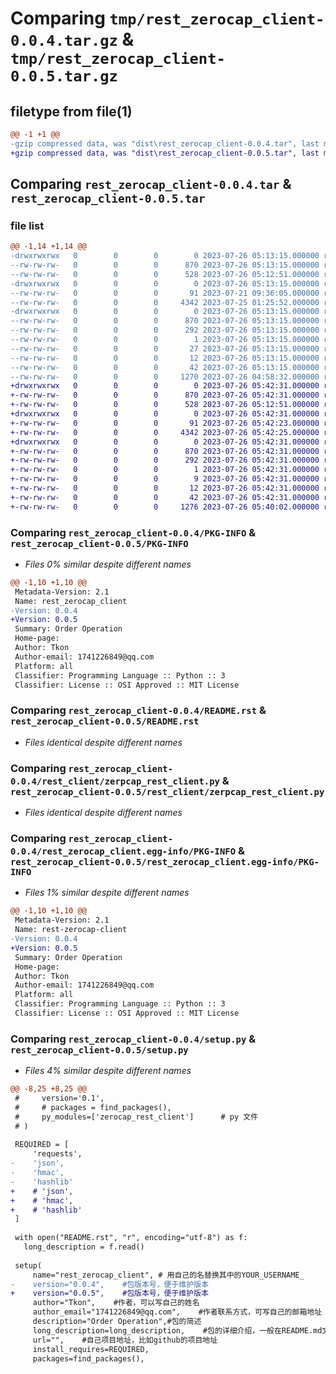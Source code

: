 # Comparing `tmp/rest_zerocap_client-0.0.4.tar.gz` & `tmp/rest_zerocap_client-0.0.5.tar.gz`

## filetype from file(1)

```diff
@@ -1 +1 @@
-gzip compressed data, was "dist\rest_zerocap_client-0.0.4.tar", last modified: Wed Jul 26 05:13:15 2023, max compression
+gzip compressed data, was "dist\rest_zerocap_client-0.0.5.tar", last modified: Wed Jul 26 05:42:31 2023, max compression
```

## Comparing `rest_zerocap_client-0.0.4.tar` & `rest_zerocap_client-0.0.5.tar`

### file list

```diff
@@ -1,14 +1,14 @@
-drwxrwxrwx   0        0        0        0 2023-07-26 05:13:15.000000 rest_zerocap_client-0.0.4/
--rw-rw-rw-   0        0        0      870 2023-07-26 05:13:15.000000 rest_zerocap_client-0.0.4/PKG-INFO
--rw-rw-rw-   0        0        0      528 2023-07-26 05:12:51.000000 rest_zerocap_client-0.0.4/README.rst
-drwxrwxrwx   0        0        0        0 2023-07-26 05:13:15.000000 rest_zerocap_client-0.0.4/rest_client/
--rw-rw-rw-   0        0        0       91 2023-07-21 09:36:05.000000 rest_zerocap_client-0.0.4/rest_client/__init__.py
--rw-rw-rw-   0        0        0     4342 2023-07-25 01:25:52.000000 rest_zerocap_client-0.0.4/rest_client/zerpcap_rest_client.py
-drwxrwxrwx   0        0        0        0 2023-07-26 05:13:15.000000 rest_zerocap_client-0.0.4/rest_zerocap_client.egg-info/
--rw-rw-rw-   0        0        0      870 2023-07-26 05:13:15.000000 rest_zerocap_client-0.0.4/rest_zerocap_client.egg-info/PKG-INFO
--rw-rw-rw-   0        0        0      292 2023-07-26 05:13:15.000000 rest_zerocap_client-0.0.4/rest_zerocap_client.egg-info/SOURCES.txt
--rw-rw-rw-   0        0        0        1 2023-07-26 05:13:15.000000 rest_zerocap_client-0.0.4/rest_zerocap_client.egg-info/dependency_links.txt
--rw-rw-rw-   0        0        0       27 2023-07-26 05:13:15.000000 rest_zerocap_client-0.0.4/rest_zerocap_client.egg-info/requires.txt
--rw-rw-rw-   0        0        0       12 2023-07-26 05:13:15.000000 rest_zerocap_client-0.0.4/rest_zerocap_client.egg-info/top_level.txt
--rw-rw-rw-   0        0        0       42 2023-07-26 05:13:15.000000 rest_zerocap_client-0.0.4/setup.cfg
--rw-rw-rw-   0        0        0     1270 2023-07-26 04:58:32.000000 rest_zerocap_client-0.0.4/setup.py
+drwxrwxrwx   0        0        0        0 2023-07-26 05:42:31.000000 rest_zerocap_client-0.0.5/
+-rw-rw-rw-   0        0        0      870 2023-07-26 05:42:31.000000 rest_zerocap_client-0.0.5/PKG-INFO
+-rw-rw-rw-   0        0        0      528 2023-07-26 05:12:51.000000 rest_zerocap_client-0.0.5/README.rst
+drwxrwxrwx   0        0        0        0 2023-07-26 05:42:31.000000 rest_zerocap_client-0.0.5/rest_client/
+-rw-rw-rw-   0        0        0       91 2023-07-26 05:42:23.000000 rest_zerocap_client-0.0.5/rest_client/__init__.py
+-rw-rw-rw-   0        0        0     4342 2023-07-26 05:42:25.000000 rest_zerocap_client-0.0.5/rest_client/zerpcap_rest_client.py
+drwxrwxrwx   0        0        0        0 2023-07-26 05:42:31.000000 rest_zerocap_client-0.0.5/rest_zerocap_client.egg-info/
+-rw-rw-rw-   0        0        0      870 2023-07-26 05:42:31.000000 rest_zerocap_client-0.0.5/rest_zerocap_client.egg-info/PKG-INFO
+-rw-rw-rw-   0        0        0      292 2023-07-26 05:42:31.000000 rest_zerocap_client-0.0.5/rest_zerocap_client.egg-info/SOURCES.txt
+-rw-rw-rw-   0        0        0        1 2023-07-26 05:42:31.000000 rest_zerocap_client-0.0.5/rest_zerocap_client.egg-info/dependency_links.txt
+-rw-rw-rw-   0        0        0        9 2023-07-26 05:42:31.000000 rest_zerocap_client-0.0.5/rest_zerocap_client.egg-info/requires.txt
+-rw-rw-rw-   0        0        0       12 2023-07-26 05:42:31.000000 rest_zerocap_client-0.0.5/rest_zerocap_client.egg-info/top_level.txt
+-rw-rw-rw-   0        0        0       42 2023-07-26 05:42:31.000000 rest_zerocap_client-0.0.5/setup.cfg
+-rw-rw-rw-   0        0        0     1276 2023-07-26 05:40:02.000000 rest_zerocap_client-0.0.5/setup.py
```

### Comparing `rest_zerocap_client-0.0.4/PKG-INFO` & `rest_zerocap_client-0.0.5/PKG-INFO`

 * *Files 0% similar despite different names*

```diff
@@ -1,10 +1,10 @@
 Metadata-Version: 2.1
 Name: rest_zerocap_client
-Version: 0.0.4
+Version: 0.0.5
 Summary: Order Operation
 Home-page: 
 Author: Tkon
 Author-email: 1741226849@qq.com
 Platform: all
 Classifier: Programming Language :: Python :: 3
 Classifier: License :: OSI Approved :: MIT License
```

### Comparing `rest_zerocap_client-0.0.4/README.rst` & `rest_zerocap_client-0.0.5/README.rst`

 * *Files identical despite different names*

### Comparing `rest_zerocap_client-0.0.4/rest_client/zerpcap_rest_client.py` & `rest_zerocap_client-0.0.5/rest_client/zerpcap_rest_client.py`

 * *Files identical despite different names*

### Comparing `rest_zerocap_client-0.0.4/rest_zerocap_client.egg-info/PKG-INFO` & `rest_zerocap_client-0.0.5/rest_zerocap_client.egg-info/PKG-INFO`

 * *Files 1% similar despite different names*

```diff
@@ -1,10 +1,10 @@
 Metadata-Version: 2.1
 Name: rest-zerocap-client
-Version: 0.0.4
+Version: 0.0.5
 Summary: Order Operation
 Home-page: 
 Author: Tkon
 Author-email: 1741226849@qq.com
 Platform: all
 Classifier: Programming Language :: Python :: 3
 Classifier: License :: OSI Approved :: MIT License
```

### Comparing `rest_zerocap_client-0.0.4/setup.py` & `rest_zerocap_client-0.0.5/setup.py`

 * *Files 4% similar despite different names*

```diff
@@ -8,25 +8,25 @@
 #     version='0.1',
 #     # packages = find_packages(),
 #     py_modules=['zerocap_rest_client']      # py 文件
 # )
 
 REQUIRED = [
     'requests',
-    'json',
-    'hmac',
-    'hashlib'
+    # 'json',
+    # 'hmac',
+    # 'hashlib'
 ]
 
 with open("README.rst", "r", encoding="utf-8") as f:
   long_description = f.read()
 
 setup(
     name="rest_zerocap_client", # 用自己的名替换其中的YOUR_USERNAME_
-    version="0.0.4",    #包版本号，便于维护版本
+    version="0.0.5",    #包版本号，便于维护版本
     author="Tkon",    #作者，可以写自己的姓名
     author_email="1741226849@qq.com",    #作者联系方式，可写自己的邮箱地址
     description="Order Operation",#包的简述
     long_description=long_description,    #包的详细介绍，一般在README.md文件内
     url="",    #自己项目地址，比如github的项目地址
     install_requires=REQUIRED,
     packages=find_packages(),
```

